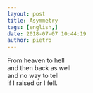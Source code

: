```yaml
---
layout: post
title: Asymmetry
tags: [english,]
date: 2018-07-07 10:44:19
author: pietro
---
```

From heaven to hell<br/>and then back as well<br/>and no way to tell<br/>if I raised or I fell.
